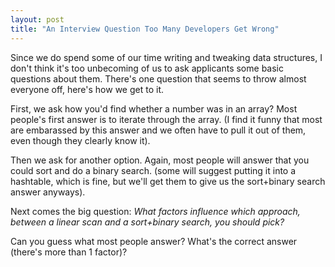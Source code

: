 ```yaml
---
layout: post
title: "An Interview Question Too Many Developers Get Wrong"
---
```

Since we do spend some of our time writing and tweaking data structures, I don't think it's too unbecoming of us to ask applicants some basic questions about them. There's one question that seems to throw almost everyone off, here's how we get to it.

First, we ask how you'd find whether a number was in an array? Most people's first answer is to iterate through the array. (I find it funny that most are embarassed by this answer and we often have to pull it out of them, even though they clearly know it). 

Then we ask for another option. Again, most people will answer that you could sort and do a binary search. (some will suggest putting it into a hashtable, which is fine, but we'll get them to give us the sort+binary search answer anyways).

Next comes the big question: *What factors influence which approach, between a linear scan and a sort+binary search, you should pick?*

Can you guess what most people answer? What's the correct answer (there's more than 1 factor)?